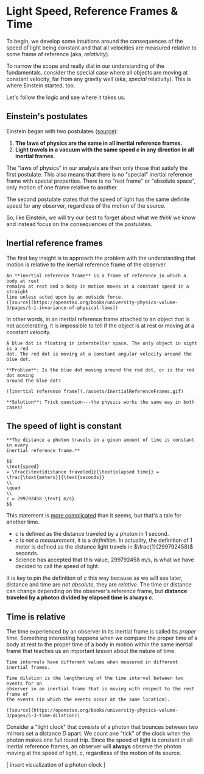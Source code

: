 # Light Speed, Reference Frames & Time

To begin, we develop some intuitions around the consequences of the speed of
light being constant and that all velocities are measured relative to some
frame of reference (aka, _relativity_).

To narrow the scope and really dial in our understanding of the fundamentals,
consider the special case where all objects are moving at constant velocity, far
from any gravity well (aka, _special_ relativity). This is where Einstein
started, too.

Let's follow the logic and see where it takes us.

## Einstein's postulates

Einstein began with two postulates
([source](https://openstax.org/books/university-physics-volume-3/pages/5-1-invariance-of-physical-laws)):

1. **The laws of physics are the same in all inertial reference frames.**
2. **Light travels in a vacuum with the same speed $c$ in any direction in all**
   **inertial frames.**

The "laws of physics" in our analysis are then only those that satisfy the first
postulate. This also means that there is no "special" inertial reference frame
with special properties. There is no "rest frame" or "absolute space", only
motion of one frame relative to another.

The second postulate states that the speed of light has the same definite
speed for any observer, regardless of the motion of the source.

So, like Einstein, we will try our best to forget about what we _think_ we know
and instead focus on the consequences of the postulates.

## Inertial reference frames

The first key insight is to approach the problem with the understanding that
motion is relative to the inertial reference frame of the observer.

```admonish cite
An **inertial reference frame** is a frame of reference in which a body at rest
remains at rest and a body in motion moves at a constant speed in a straight
line unless acted upon by an outside force.
([source](https://openstax.org/books/university-physics-volume-3/pages/5-1-invariance-of-physical-laws))
```

In other words, in an inertial reference frame attached to an object that is
not accelerating, it is impossible to tell if the object is at rest or moving at
a constant velocity.

```admonish example
A blue dot is floating in interstellar space. The only object in sight is a red
dot. The red dot is moving at a constant angular velocity around the blue dot.

**Problem**: Is the blue dot moving around the red dot, or is the red dot moving
around the blue dot?

![inertial reference frame](./assets/InertialReferenceFrames.gif)

**Solution**: Trick question---the physics works the same way in both cases!
```

## The speed of light is constant

```admonish important
**The distance a photon travels in a given amount of time is constant in every
inertial reference frame.**

$$
\text{speed}
= \frac{\text{distance traveled}}{\text{elapsed time}} =
\frac{\text{meters}}{\text{seconds}}
\\
\quad
\\
c = 299792458 \text{ m/s}
$$
```

This statement is
[more complicated](https://www.youtube.com/watch?v=ZbGxXyqlhbU&t=187s) than it
seems, but that's a tale for another time.

- $c$ is defined as the distance traveled by a photon in 1 second.
- $c$ is _not a measurement_, it is a _definition_. In actuality, the definition
  of $1 \text{ meter}$ is defined as the distance light travels in
  $\frac{1}{299792458}$ seconds.
- Science has accepted that this value, $299792458 \text{ m/s}$, is what we have
  decided to call the speed of light.

It is key to pin the definition of $c$ this way because as we will see later,
distance and time are _not absolute_, they are _relative_. The time or distance
can change depending on the observer's reference frame, but **distance traveled
by a photon divided by elapsed time is always $c$.**

## Time is relative

The time experienced by an observer in its inertial frame is called its _proper_
_time_. Something interesting happens when we compare the proper time of a body
at rest to the proper time of a body in motion within the same inertial frame
that teaches us an important lesson about the nature of time.

```admonish cite
Time intervals have different values when measured in different inertial frames.

Time dilation is the lengthening of the time interval between two events for an
observer in an inertial frame that is moving with respect to the rest frame of
the events (in which the events occur at the same location).

([source](https://openstax.org/books/university-physics-volume-3/pages/5-3-time-dilation))
```

Consider a "light clock" that consists of a photon that bounces between two
mirrors set a distance $D$ apart. We count one "tick" of the clock when the
photon makes one full round trip. Since the speed of light is constant in all
inertial reference frames, an observer will **always** observe the photon moving
at the speed of light, $c$, regardless of the motion of its source.

[ insert visualization of a photon clock ]
